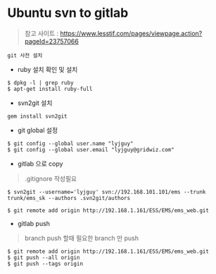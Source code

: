 Ubuntu svn to gitlab
====================

> 참고 사이트 : https://www.lesstif.com/pages/viewpage.action?pageId=23757066

```
git 사전 설치

```

-	ruby 설치 확인 및 설치

```
$ dpkg -l | grep ruby
$ apt-get install ruby-full

```

-	svn2git 설치

```
gem install svn2git

```

-	git global 설정

```
$ git config --global user.name "lyjguy"
$ git config --global user.email "lyjguy@gridwiz.com"
```

-	gitlab 으로 copy

> .gitignore 작성필요

```
$ svn2git --username='lyjguy' svn://192.168.101.101/ems --trunk trunk/ems_sk --authors .svn2git/authors

$ git remote add origin http://192.168.1.161/ESS/EMS/ems_web.git
```

-	gitlab push

> branch push 할때 필요한 branch 만 push

```
$ git remote add origin http://192.168.1.161/ESS/EMS/ems_web.git
$ git push --all origin
$ git push --tags origin
```
